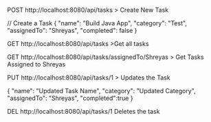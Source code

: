 POST http://localhost:8080/api/tasks > Create New Task

// Create a Task
{
       "name": "Build Java App",
       "category": "Test",
       "assignedTo": "Shreyas",
       "completed": false
   }



GET http://localhost:8080/api/tasks  >Get all tasks

GET http://localhost:8080/api/tasks/assignedTo/Shreyas > Get Tasks Assigned to Shreyas

PUT http://localhost:8080/api/tasks/1 > Updates the Task

{
 "name": "Updated Task Name",
 "category": "Updated Category",
 "assignedTo": "Shreyas",
 "completed":true
}

DEL http://localhost:8080/api/tasks/1 Deletes the task 





